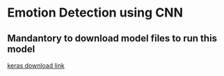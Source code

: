 # Emotion Detection using CNN
## Mandantory to download model files to run this model

[keras download link]("https://drive.google.com/drive/folders/1doFI1V4EOg1C1oRsv4fr8kat7ndgdjcP?usp=sharing")



